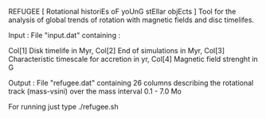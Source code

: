REFUGEE 	[ Rotational historiEs oF yoUnG stEllar objEcts ]
Tool for the analysis of global trends of rotation with magnetic fields and disc timelifes.

Input : File "input.dat" containing :

Col[1] Disk timelife in Myr,
Col[2]  End of simulations in Myr,
Col[3] Characteristic timescale for accretion in yr,
Col[4] Magnetic field strenght in G


Output : File "refugee.dat" containing 26 columns describing the rotational track (mass-vsini) over the mass interval 0.1 - 7.0 Mo

For running just type ./refugee.sh

